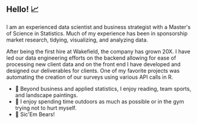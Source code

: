 ## Hello! 📈

I am an experienced data scientist and business strategist with a Master's of Science in Statistics. Much of my experience has been in sponsorship market research, tidying, visualizing, and analyzing data. 

After being the first hire at Wakefield, the company has grown 20X. I have led our data engineering efforts on the backend allowing for ease of processing new client data and on the front end I have developed and designed our deliverables for clients. One of my favorite projects was automating the creation of our surveys using various API calls in R.

- 🔭 Beyond business and applied statistics, I enjoy reading, team sports, and landscape paintings.
- 🌲 I enjoy spending time outdoors as much as possible or in the gym trying not to hurt myself.
- 🐻 Sic'Em Bears!
